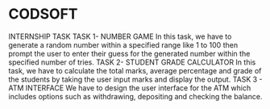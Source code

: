 # CODSOFT
INTERNSHIP TASK
TASK 1- NUMBER GAME
In this task, we have to generate a random number within a specified range like 1 to 100 then prompt the user to enter their guess for the generated number within the specified number of tries.
TASK 2- STUDENT GRADE CALCULATOR
In this task, we have to calculate the total marks, average percentage and grade of the students by taking the user input marks and display the output.
TASK 3 - ATM INTERFACE
We have to design the user interface for the ATM which includes options such as withdrawing, depositing and checking the balance.
